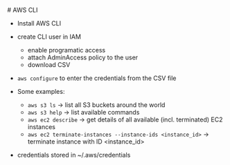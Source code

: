# AWS CLI
- Install AWS CLI
- create CLI user in IAM
  - enable programatic access
  - attach AdminAccess policy to the user
  - download CSV

- `aws configure` to enter the credentials from the CSV file

- Some examples:
  - `aws s3 ls` -> list all S3 buckets around the world
  - `aws s3 help` -> list available commands
  - `aws ec2 describe` -> get details of all available (incl. terminated) EC2 instances
  - `aws ec2 terminate-instances --instance-ids <instance_id>` -> terminate instance with ID <instance_id>
- credentials stored in ~/.aws/credentials
